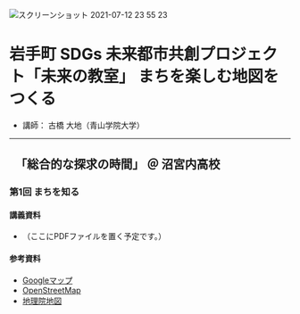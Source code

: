 ![スクリーンショット 2021-07-12 23 55 23](https://user-images.githubusercontent.com/416977/125309411-b5bd7e80-e36c-11eb-8e7c-29e5e41fbba1.jpg)

# 岩手町 SDGs 未来都市共創プロジェクト「未来の教室」 まちを楽しむ地図をつくる
* 講師： 古橋 大地（青山学院大学）

---

## 　「総合的な探求の時間」 ＠ 沼宮内高校
### 第1回 まちを知る

#### 講義資料
* （ここにPDFファイルを置く予定です。）

#### 参考資料
* [Googleマップ](https://www.google.com/maps/@39.9677447,141.2111266,13z)
* [OpenStreetMap](https://www.openstreetmap.org/#map=13/39.9695/141.2152)
* [地理院地図](https://maps.gsi.go.jp/#12/39.951736/141.277463/&base=std&ls=std&disp=1&vs=c1j0h0k0l0u0t0z0r0s0m0f1&d=m)



